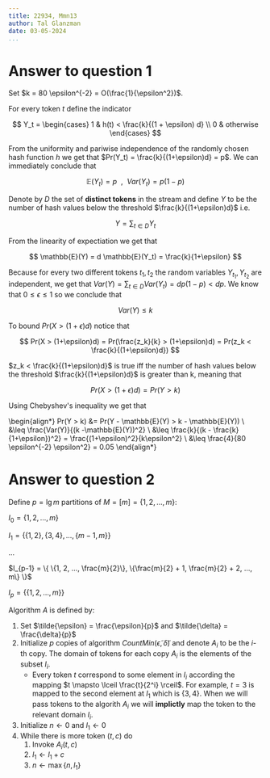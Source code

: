 ```yaml
---
title: 22934, Mmn13
author: Tal Glanzman
date: 03-05-2024
...
```


# Answer to question 1

Set $k = 80 \epsilon^{-2} = O(\frac{1}{\epsilon^2})$.

For every token $t$ define the indicator

$$
Y_t = \begin{cases}
    1 & h(t) < \frac{k}{(1 + \epsilon) d} \\
    0 & otherwise
\end{cases}
$$

From the uniformity and pariwise independence of the randomly chosen hash function $h$ we get that $Pr(Y_t) = \frac{k}{(1+\epsilon)d} = p$. We can immediately conclude that 

$$
    \mathbb{E}(Y_t) = p ~~,~~ Var(Y_t) = p(1-p)
$$

Denote by $D$ the set of **distinct tokens** in the stream and define $Y$ to be the number of hash values below the threshold $\frac{k}{(1+\epsilon)d}$ i.e.

$$
    Y = \sum_{t \in D}{Y_t}
$$

From the linearity of expectiation we get that 

$$
\mathbb{E}(Y) = d \mathbb{E}(Y_t) = \frac{k}{1+\epsilon}
$$

Because for every two different tokens $t_1, t_2$ the random variables $Y_{t_1}, Y_{t_2}$ are independent, we get that $Var(Y) = \sum_{t \in D}{Var(Y_t)} = dp(1-p) < dp$. We know that $0 \leq \epsilon \leq 1$ so we conclude that

$$
    Var(Y) \leq k
$$

To bound $Pr(X > (1+\epsilon)d)$ notice that

$$
    Pr(X > (1+\epsilon)d) = Pr(\frac{z_k}{k} > (1+\epsilon)d) = Pr(z_k < \frac{k}{(1+\epsilon)d})
$$

$z_k < \frac{k}{(1+\epsilon)d}$ is true iff the number of hash values below the threshold $\frac{k}{(1+\epsilon)d}$ is greater than k, meaning that

$$
    Pr(X > (1+\epsilon)d) = Pr(Y > k)
$$

Using Chebyshev's inequality we get that

\begin{align*}
    Pr(Y > k) &= Pr(Y - \mathbb{E}(Y) > k - \mathbb{E}(Y)) \\
    &\leq \frac{Var(Y)}{(k -\mathbb{E}(Y))^2} \\
    &\leq \frac{k}{(k - \frac{k}{1+\epsilon})^2} = \frac{(1+\epsilon)^2}{k\epsilon^2} \\
    &\leq \frac{4}{80 \epsilon^{-2} \epsilon^2} = 0.05
\end{align*}

# Answer to question 2

Define $p = \lg m$ partitions of $M = [m] = \{1, 2, ..., m\}$:

$I_0 = \{1, 2, ..., m \}$

$I_1 = \{ \{1, 2 \}, \{3, 4\}, ..., \{m-1, m\} \}$

$...$

$I_{p-1} = \{ \{1, 2, ..., \frac{m}{2}\}, \{\frac{m}{2} + 1, \frac{m}{2} + 2, ..., m\} \}$

$I_p = \{ \{ 1, 2, ..., m \} \}$

Algorithm $A$ is defined by:

1. Set $\tilde{\epsilon} = \frac{\epsilon}{p}$ and $\tilde{\delta} = \frac{\delta}{p}$
1. Initialize $p$ copies of algorithm $CountMin(\tilde{\epsilon}, \tilde{\delta})$ and denote $A_i$ to be the $i$-th copy. The domain of tokens for each copy $A_i$ is the elements of the subset $I_i$.
    - Every token $t$ correspond to some element in $I_i$ according the mapping $t \mapsto \lceil  \frac{t}{2^i} \rceil$. For example, $t=3$ is mapped to the second element at $I_1$ which is $\{ 3, 4 \}$. When we will pass tokens to the algorith $A_i$ we will **implictly** map the token to the relevant domain $I_i$.
1.  Initialize $n \leftarrow 0$ and $l_1 \leftarrow 0$
1. While there is more token $(t, c)$ do
    1. Invoke $A_i(t, c)$
    1. $l_1 \leftarrow l_1 + c$
    1. $n \leftarrow \max \{ n, l_1 \}$